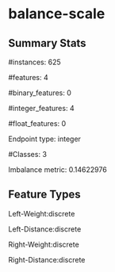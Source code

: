 # balance-scale

## Summary Stats

#instances: 625

#features: 4

  #binary_features: 0

  #integer_features: 4

  #float_features: 0

Endpoint type: integer

#Classes: 3

Imbalance metric: 0.14622976

## Feature Types

 Left-Weight:discrete

Left-Distance:discrete

Right-Weight:discrete

Right-Distance:discrete

